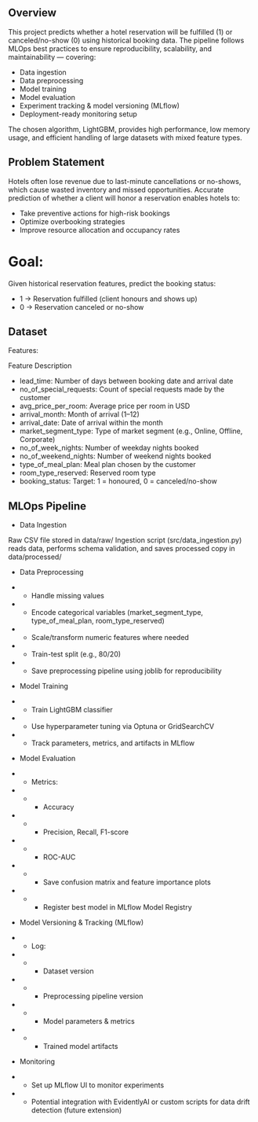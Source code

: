 ## Overview

This project predicts whether a hotel reservation will be fulfilled (1) or canceled/no-show (0) using historical booking data.
The pipeline follows MLOps best practices to ensure reproducibility, scalability, and maintainability — covering:

- Data ingestion
- Data preprocessing
- Model training
- Model evaluation
- Experiment tracking & model versioning (MLflow)
- Deployment-ready monitoring setup

The chosen algorithm, LightGBM, provides high performance, low memory usage, and efficient handling of large datasets with mixed feature types.

## Problem Statement

Hotels often lose revenue due to last-minute cancellations or no-shows, which cause wasted inventory and missed opportunities.
Accurate prediction of whether a client will honor a reservation enables hotels to:

- Take preventive actions for high-risk bookings
- Optimize overbooking strategies
- Improve resource allocation and occupancy rates

# Goal:
Given historical reservation features, predict the booking status:

- 1 → Reservation fulfilled (client honours and shows up)
- 0 → Reservation canceled or no-show

## Dataset

Features:

Feature	Description
- lead_time: Number of days between booking date and arrival date
- no_of_special_requests: Count of special requests made by the customer
- avg_price_per_room:	Average price per room in USD
- arrival_month: Month of arrival (1–12)
- arrival_date: Date of arrival within the month
- market_segment_type: Type of market segment (e.g., Online, Offline, Corporate)
- no_of_week_nights: Number of weekday nights booked
- no_of_weekend_nights: Number of weekend nights booked
- type_of_meal_plan: Meal plan chosen by the customer
- room_type_reserved: Reserved room type
- booking_status: Target: 1 = honoured, 0 = canceled/no-show

## MLOps Pipeline

- Data Ingestion

Raw CSV file stored in data/raw/
Ingestion script (src/data_ingestion.py) reads data, performs schema validation, and saves processed copy in data/processed/

- Data Preprocessing

- - Handle missing values
- - Encode categorical variables (market_segment_type, type_of_meal_plan, room_type_reserved)
- - Scale/transform numeric features where needed
- - Train-test split (e.g., 80/20)
- - Save preprocessing pipeline using joblib for reproducibility

- Model Training

- - Train LightGBM classifier
- - Use hyperparameter tuning via Optuna or GridSearchCV
- - Track parameters, metrics, and artifacts in MLflow

- Model Evaluation

- - Metrics:
- - - Accuracy
- - - Precision, Recall, F1-score
- - - ROC-AUC
- - - Save confusion matrix and feature importance plots
- - - Register best model in MLflow Model Registry

- Model Versioning & Tracking (MLflow)

- - Log:
- - - Dataset version
- - - Preprocessing pipeline version
- - - Model parameters & metrics
- - - Trained model artifacts

- Monitoring

- - Set up MLflow UI to monitor experiments
- - Potential integration with EvidentlyAI or custom scripts for data drift detection (future extension)